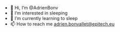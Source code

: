 - 👋 Hi, I’m @AdrienBonv
- 👀 I’m interested in sleeping
- 🌱 I’m currently learning to sleep
- 📫 How to reach me adrien.bonvallet@epitech.eu

<!---
AdrienBonv/AdrienBonv is a ✨ special ✨ repository because its `README.md` (this file) appears on your GitHub profile.
You can click the Preview link to take a look at your changes.
--->
